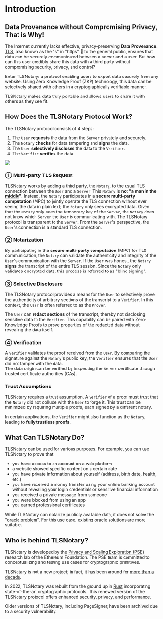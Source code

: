 # Introduction

## Data Provenance without Compromising Privacy, That is Why!

The Internet currently lacks effective, privacy-preserving **Data Provenance**. [TLS](https://en.wikipedia.org/wiki/Transport_Layer_Security), also known as the "s" in "https" 🔐 to the general public, ensures that data can be securely communicated between a server and a user. But how can this user credibly share this data with a third party without compromising security, privacy, and control?

Enter TLSNotary: a protocol enabling users to export data securely from any website. Using Zero Knowledge Proof (ZKP) technology, this data can be selectively shared with others in a cryptographically verifiable manner.

TLSNotary makes data truly portable and allows users to share it with others as they see fit.

## How Does the TLSNotary Protocol Work?

The TLSNotary protocol consists of 4 steps:
1. The `User` **requests** the data from the `Server` privately and securely.
2. The `Notary` **checks** for data tampering and **signs** the data.
3. The `User` **selectively discloses** the data to the `Verifier`.
4. The `Verifier` **verifies** the data.

![](./png-diagrams/overview3.png)

### ① Multi-party TLS Request

TLSNotary works by adding a third party, the `Notary`, to the usual TLS connection between the `User` and a `Server`. This `Notary` is **not "[a man in the middle](https://en.wikipedia.org/wiki/Man-in-the-middle_attack)"**. Instead, the `Notary` participates in a **secure multi-party computation** (MPC) to jointly operate the TLS connection without ever seeing the data in plain text; the `Notary` only sees encrypted data. Given that the `Notary` only sees the temporary key of the `Server`, the `Notary` does not know which `Server` the `User` is communicating with. The TLSNotary protocol is transparent to the `Server`. From the `Server`'s perspective, the `User`'s connection is a standard TLS connection.

<!-- - Transport Layer Security (TLS)
    - Encryption: hides data from third parties
    - Authentication: ensures that the parties exchanging information are who they claim to be
    - Integrity: verifies that data has not been forged or tampered with -->
### ② Notarization

By participating in the **secure multi-party computation** (MPC) for TLS communication, the `Notary` can validate the authenticity and integrity of the `User`'s communication with the `Server`. If the `User` was honest, the `Notary` **signs** the transcript of the entire TLS session. Since the `Notary` only validates encrypted data, this process is referred to as "blind signing".

### ③ Selective Disclosure

The TLSNotary protocol provides a means for the `User` to selectively prove the authenticity of arbitrary sections of the transcript to a `Verifier`. In this context, the `User` is often referred to as the `Prover`.

The `User` can **redact sections** of the transcript, thereby not disclosing sensitive data to the `Verifier`. This capability can be paired with Zero-Knowledge Proofs to prove properties of the redacted data without revealing the data itself.

### ④ Verification

A `Verifier` validates the proof received from the `User`. By comparing the signature against the `Notary`'s public key, the `Verifier` ensures that the `User` did not tamper with the data.  
The data origin can be verified by inspecting the `Server` certificate through trusted certificate authorities (CAs).

### Trust Assumptions

TLSNotary requires a trust assumption. A `Verifier` of a proof must trust that the `Notary` did not collude with the `User` to forge it. This trust can be minimized by requiring multiple proofs, each signed by a different notary.

In certain applications, the `Verifier` might also function as the `Notary`, leading to **fully trustless proofs**.

## What Can TLSNotary Do?

TLSNotary can be used for various purposes. For example, you can use TLSNotary to prove that:
- you have access to an account on a web platform
- a website showed specific content on a certain date
- you have private information about yourself (address, birth date, health, etc.)
- you have received a money transfer using your online banking account without revealing your login credentials or sensitive financial information
- you received a private message from someone
- you were blocked from using an app
- you earned professional certificates

While TLSNotary can notarize publicly available data, it does not solve the "[oracle problem](https://ethereum.org/en/developers/docs/oracles/)". For this use case, existing oracle solutions are more suitable.

## Who is behind TLSNotary?

TLSNotary is developed by the [Privacy and Scaling Exploration (PSE)](https://pse.dev) research lab of the Ethereum Foundation. The PSE team is committed to conceptualizing and testing use cases for cryptographic primitives.

TLSNotary is not a new project; in fact, it has been around for [more than a decade](https://bitcointalk.org/index.php?topic=173220.0).

In 2022, TLSNotary was rebuilt from the ground up in [Rust](https://www.rust-lang.org/) incorporating state-of-the-art cryptographic protocols. This renewed version of the TLSNotary protocol offers enhanced security, privacy, and performance.

Older versions of TLSNotary, including PageSigner, have been archived due to a security vulnerability.
